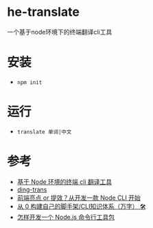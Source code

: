 # he-translate
一个基于node环境下的终端翻译cli工具
# 安装
* ```npm init```
# 运行
* ```translate 单词|中文```
# 参考
* [基于 Node 环境的终端 cli 翻译工具](https://mp.weixin.qq.com/s/Ncxuvuf8s0PEgAJFHhecOg)
* [ding-trans](https://github.com/wangrongding/ding-trans)
* [前端亮点 or 提效？从开发一款 Node CLI 开始](https://juejin.cn/post/7178666619135066170)
* [从 0 构建自己的脚手架/CLI知识体系（万字） 🛠](https://juejin.cn/post/6966119324478079007)
* [怎样开发一个 Node.js 命令行工具包](https://mp.weixin.qq.com/s/xoYQeUhNSxXhAc3_l9xRJA)
